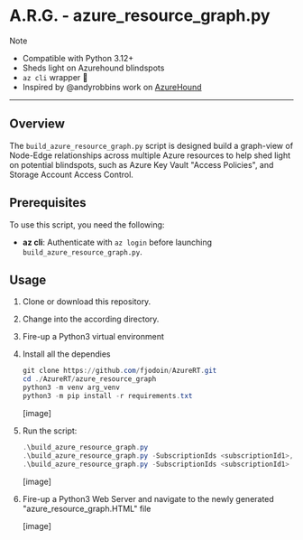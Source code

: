# A.R.G. - azure_resource_graph.py
> [!NOTE]
> - Compatible with Python 3.12+
> - Sheds light on Azurehound blindspots
> - `az cli` wrapper 🌯
> - Inspired by @andyrobbins work on [AzureHound](https://github.com/SpecterOps/AzureHound)

---

## Overview  
The `build_azure_resource_graph.py` script is designed build a graph-view of Node-Edge relationships across multiple Azure resources to help shed light on potential blindspots, such as Azure Key Vault "Access Policies", and Storage Account Access Control.  

## Prerequisites  
To use this script, you need the following:

- **az cli**: Authenticate with `az login` before launching `build_azure_resource_graph.py`.

## Usage  
1. Clone or download this repository.  
2. Change into the according directory.  
3. Fire-up a Python3 virtual environment
4. Install all the dependies

   ```powershell
   git clone https://github.com/fjodoin/AzureRT.git
   cd ./AzureRT/azure_resource_graph
   python3 -m venv arg_venv
   python3 -m pip install -r requirements.txt
   ```

   [image]

5. Run the script:
   
   ```powershell
   .\build_azure_resource_graph.py
   .\build_azure_resource_graph.py -SubscriptionIds <subscriptionId1>,<subscriptionId2>
   .\build_azure_resource_graph.py -SubscriptionIds <subscriptionId1> -ResourceGroup <resourceGroup>
   ```

   [image]

6. Fire-up a Python3 Web Server and navigate to the newly generated "azure_resource_graph.HTML" file

   [image]

